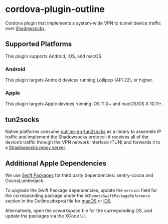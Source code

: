 # cordova-plugin-outline

Cordova plugin that implements a system-wide VPN to tunnel device traffic over [Shadowsocks](https://shadowsocks.org/).

## Supported Platforms

This plugin supports Android, iOS, and macOS.

### Android

This plugin targets Android devices running Lollipop (API 22), or higher.

### Apple

This plugin targets Apple devices running iOS 11.0+ and macOS/OS X 10.11+.

## tun2socks

Native platforms consume [outline-go-tun2socks](https://github.com/Jigsaw-Code/outline-go-tun2socks) as a library to assemble IP traffic and implement the Shadowsocks protocol: it receives all of the device’s traffic through the VPN network interface (TUN) and forwards it to a [Shadowsocks proxy server](https://github.com/Jigsaw-Code/outline-ss-server).

## Additional Apple Dependencies

We use [Swift Packages](https://developer.apple.com/documentation/xcode/swift-packages) for third party dependencies: sentry-cocoa and CocoaLumberjack.

To upgrade the Swift Package dependencies, update the `version` field for the corresponding package under the `XCRemoteSwiftPackageReference` section in the Outline.pbxproj file for [macOS](https://github.com/Jigsaw-Code/outline-client/blob/master/src/cordova/apple/xcode/macos/Outline.xcodeproj/project.pbxproj) or [iOS](https://github.com/Jigsaw-Code/outline-client/blob/master/src/cordova/apple/xcode/ios/Outline.xcodeproj/project.pbxproj).

Alternatively, open the xcworkspace file for the curresponding OS, and update the packages via the XCode UI.
